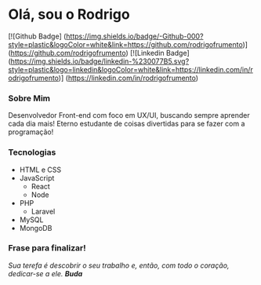# Olá, sou o Rodrigo

[![Github Badge] (https://img.shields.io/badge/-Github-000?style=plastic&logoColor=white&link=https://github.com/rodrigofrumento)] (https://github.com/rodrigofrumento)
[![Linkedin Badge] (https://img.shields.io/badge/linkedin-%230077B5.svg?style=plastic&logo=linkedin&logoColor=white&link=https://linkedin.com/in/rodrigofrumento)] (https://linkedin.com/in/rodrigofrumento)

### Sobre Mim
Desenvolvedor Front-end com foco em UX/UI, buscando sempre aprender cada dia mais! Eterno estudante de coisas divertidas para se fazer com a programação!

### Tecnologias
+ HTML e CSS
+ JavaScript
    - React
    - Node
+ PHP
    - Laravel
+ MySQL
+ MongoDB

### Frase para finalizar!
<cite> Sua terefa é descobrir o seu trabalho e, então, com todo o coração, dedicar-se a ele. **Buda**</cite> 
